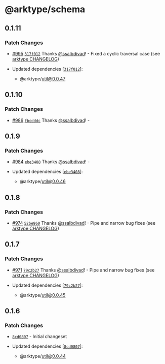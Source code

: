 # @arktype/schema

## 0.1.11

### Patch Changes

- [#995](https://github.com/arktypeio/arktype/pull/995) [`317f012`](https://github.com/arktypeio/arktype/commit/317f0122b1f2c0ba6e1de872f210490af75761af) Thanks [@ssalbdivad](https://github.com/ssalbdivad)! - Fixed a cyclic traversal case (see [arktype CHANGELOG](../type/CHANGELOG.md))

- Updated dependencies [[`317f012`](https://github.com/arktypeio/arktype/commit/317f0122b1f2c0ba6e1de872f210490af75761af)]:
  - @arktype/util@0.0.47

## 0.1.10

### Patch Changes

- [#986](https://github.com/arktypeio/arktype/pull/986) [`fbcdddc`](https://github.com/arktypeio/arktype/commit/fbcdddcdd3050c56fef226449c8b9c8fd729521c) Thanks [@ssalbdivad](https://github.com/ssalbdivad)! -

## 0.1.9

### Patch Changes

- [#984](https://github.com/arktypeio/arktype/pull/984) [`ebe3408`](https://github.com/arktypeio/arktype/commit/ebe3408e2310bc8f69eacd29e0d51c99c24d9471) Thanks [@ssalbdivad](https://github.com/ssalbdivad)! -

- Updated dependencies [[`ebe3408`](https://github.com/arktypeio/arktype/commit/ebe3408e2310bc8f69eacd29e0d51c99c24d9471)]:
  - @arktype/util@0.0.46

## 0.1.8

### Patch Changes

- [#974](https://github.com/arktypeio/arktype/pull/974) [`52be860`](https://github.com/arktypeio/arktype/commit/52be860e536db5c4585b7a9f271562e7b2ee9ac3) Thanks [@ssalbdivad](https://github.com/ssalbdivad)! - Pipe and narrow bug fixes (see [arktype CHANGELOG](../type/CHANGELOG.md))

## 0.1.7

### Patch Changes

- [#971](https://github.com/arktypeio/arktype/pull/971) [`79c2b27`](https://github.com/arktypeio/arktype/commit/79c2b276c3645ea51e7bae8fe4463f2f39ddabc8) Thanks [@ssalbdivad](https://github.com/ssalbdivad)! - Pipe and narrow bug fixes (see [arktype CHANGELOG](../type/CHANGELOG.md))

- Updated dependencies [[`79c2b27`](https://github.com/arktypeio/arktype/commit/79c2b276c3645ea51e7bae8fe4463f2f39ddabc8)]:
  - @arktype/util@0.0.45

## 0.1.6

### Patch Changes

- [`8cd0807`](https://github.com/arktypeio/arktype/commit/8cd080783fdbd8eefea54d5c04d99cd88b36c0eb) - Initial changeset

- Updated dependencies [[`8cd0807`](https://github.com/arktypeio/arktype/commit/8cd080783fdbd8eefea54d5c04d99cd88b36c0eb)]:
  - @arktype/util@0.0.44
